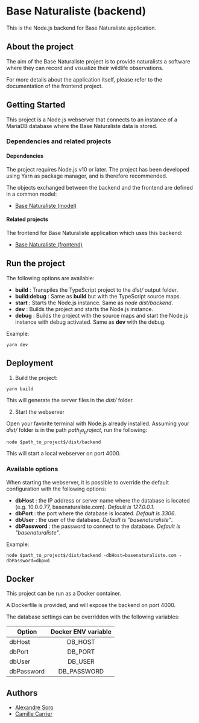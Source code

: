 # Base Naturaliste (backend)

This is the Node.js backend for Base Naturaliste application.

## About the project

The aim of the Base Naturaliste project is to provide naturalists a software where they can record and visualize their wildlife observations.

For more details about the application itself, please refer to the documentation of the frontend project.

## Getting Started

This project is a Node.js webserver that connects to an instance of a MariaDB database where the Base Naturaliste data is stored.

### Dependencies and related projects

#### Dependencies

The project requires Node.js v10 or later. The project has been developed using Yarn as package manager, and is therefore recommended.

The objects exchanged between the backend and the frontend are defined in a common model:

- [Base Naturaliste (model)](https://github.com/alexandresoro/basenaturaliste-model)

#### Related projects

The frontend for Base Naturaliste application which uses this backend:

- [Base Naturaliste (frontend)](https://github.com/alexandresoro/basenaturaliste-frontend)

## Run the project

The following options are available:

- **build** : Transpiles the TypeScript project to the _dist/_ output folder.
- **build:debug** : Same as **build** but with the TypeScript source maps.
- **start** : Starts the Node.js instance. Same as _node dist/backend_.
- **dev** : Builds the project and starts the Node.js instance.
- **debug** : Builds the project with the source maps and start the Node.js instance with debug activated. Same as **dev** with the debug.

Example:

```
yarn dev
```

## Deployment

1. Build the project:

```
yarn build
```

This will generate the server files in the _dist/_ folder.

2. Start the webserver

Open your favorite terminal with Node.js already installed.
Assuming your _dist/_ folder is in the path $path_to_project$, run the following:

```
node $path_to_project$/dist/backend
```

This will start a local webserver on port 4000.

### Available options

When starting the webserver, it is possible to override the default configuration with the following options:

- **dbHost** : the IP address or server name where the database is located (e.g. 10.0.0.77, basenaturaliste.com). _Default is 127.0.0.1_.
- **dbPort** : the port where the database is located. _Default is 3306_.
- **dbUser** : the user of the database. _Default is "basenaturaliste"_.
- **dbPassword** : the password to connect to the database. _Default is "basenaturaliste"_.

Example:

```
node $path_to_project$/dist/backend -dbHost=basenaturaliste.com -dbPassword=dbpwd
```

## Docker

This project can be run as a Docker container.

A Dockerfile is provided, and will expose the backend on port 4000.

The database settings can be overridden with the following variables:

| Option     | Docker ENV variable |
| ---------- | :-----------------: |
| dbHost     |       DB_HOST       |
| dbPort     |       DB_PORT       |
| dbUser     |       DB_USER       |
| dbPassword |     DB_PASSWORD     |

## Authors

- [Alexandre Soro](https://github.com/alexandresoro)
- [Camille Carrier](https://github.com/camillecarrier)
